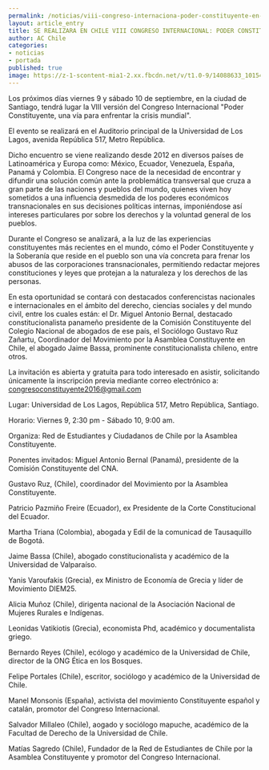 ```yaml
---
permalink: /noticias/viii-congreso-internaciona-poder-constituyente-en-chile.html
layout: article_entry
title: SE REALIZARA EN CHILE VIII CONGRESO INTERNACIONAL: PODER CONSTITUYENTE UNA VÍA PARA ENFRENTAR LA CRISIS MUNDIAL.
author: AC Chile
categories: 
- noticias
- portada
published: true
image: https://z-1-scontent-mia1-2.xx.fbcdn.net/v/t1.0-9/14088633_10154322598436397_4937967983347969661_n.jpg?oh=05727a9762e79451d3c792a32ba3f9b6&oe=588377ED
---
```


Los próximos días viernes 9 y sábado 10 de septiembre, en la ciudad de Santiago, tendrá lugar la VIII versión del Congreso Internacional "Poder Constituyente, una vía para enfrentar la crisis mundial". 

El evento se realizará en el Auditorio principal de la Universidad de Los Lagos, avenida República 517, Metro República. 

Dicho encuentro se viene realizando desde 2012 en diversos países de Latinoamérica y Europa como: México, Ecuador, Venezuela, España, Panamá y Colombia. El Congreso nace de la necesidad de encontrar y difundir una solución común ante la problemática transversal que cruza a gran parte de las naciones y pueblos del mundo, quienes viven hoy sometidos a una influencia desmedida de los poderes económicos transnacionales en sus decisiones políticas internas, imponiéndose así intereses particulares por sobre los derechos y la voluntad general de los pueblos. 

Durante el Congreso se analizará, a la luz de las experiencias constituyentes más recientes en el mundo, cómo el Poder Constituyente y la Soberanía que reside en el pueblo son una vía concreta para frenar los abusos de las corporaciones transnacionales, permitiendo redactar mejores constituciones y leyes que protejan a la naturaleza y los derechos de las personas. 

En esta oportunidad se contará con destacados conferencistas nacionales e internacionales en el ámbito del derecho, ciencias sociales y del mundo civil, entre los cuales están: el Dr. Miguel Antonio Bernal, destacado constitucionalista panameño presidente de la Comisión Constituyente del Colegio Nacional de abogados de ese país, el Sociólogo Gustavo Ruz Zañartu, Coordinador del Movimiento por la Asamblea Constituyente en Chile, el abogado Jaime Bassa, prominente constitucionalista chileno, entre otros.

La invitación es abierta y gratuita para todo interesado en asistir, solicitando únicamente la inscripción previa mediante correo electrónico a: congresoconstituyente2016@gmail.com

Lugar: Universidad de Los Lagos, República 517, Metro República, Santiago.

Horario: Viernes 9, 2:30 pm - Sábado 10, 9:00 am.

Organiza: Red de Estudiantes y Ciudadanos de Chile por la Asamblea Constituyente.

Ponentes invitados:
Miguel Antonio Bernal (Panamá), presidente de la Comisión Constituyente del CNA.

Gustavo Ruz, (Chile), coordinador del Movimiento por la Asamblea Constituyente.

Patricio Pazmiño Freire (Ecuador), ex Presidente de la Corte Constitucional del Ecuador.

Martha Triana (Colombia), abogada y Edil de la comunicad de Tausaquillo de Bogotá.

Jaime Bassa (Chile), abogado constitucionalista y académico de la Universidad de Valparaíso.

Yanis Varoufakis (Grecia), ex Ministro de Economía de Grecia y líder de Movimiento DIEM25.

Alicia Muñoz (Chile), dirigenta nacional de la Asociación Nacional de Mujeres Rurales e Indígenas.

Leonidas Vatikiotis (Grecia), economista Phd, académico y documentalista griego.

Bernardo Reyes (Chile), ecólogo y académico de la Universidad de Chile, director de la ONG Ética en los Bosques.

Felipe Portales (Chile), escritor, sociólogo y académico de la Universidad de Chile.

Manel Monsonis (España), activista del movimiento Constituyente español y catalán, promotor del Congreso Internacional.

Salvador Millaleo (Chile), aogado y sociólogo mapuche, académico de la Facultad de Derecho de la Universidad de Chile.

Matías Sagredo (Chile), Fundador de la Red de Estudiantes de Chile por la Asamblea Constituyente y promotor del Congreso Internacional.

